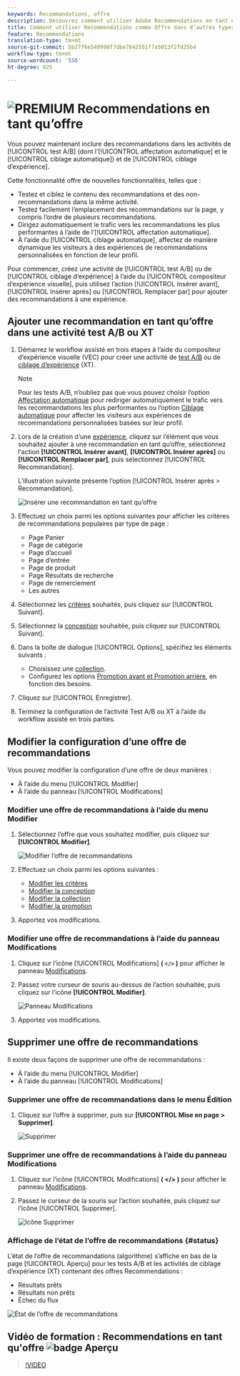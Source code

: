 ```yaml
---
keywords: Recommandations, offre
description: Découvrez comment utiliser Adobe Recommendations en tant qu’offre dans les activités de test A/B (y compris l’affectation automatique et la Cible automatique) et de ciblage d’expérience.
title: Comment utiliser Recommendations comme Offre dans d’autres types d’Activités ?
feature: Recommendations
translation-type: tm+mt
source-git-commit: bb27f6e540998f7dbe7642551f7a5013f2fd25b4
workflow-type: tm+mt
source-wordcount: '556'
ht-degree: 92%

---
```



# ![PREMIUM](/help/assets/premium.png) Recommendations en tant qu’offre

Vous pouvez maintenant inclure des recommandations dans les activités de [!UICONTROL test A/B] (dont l’[!UICONTROL affectation automatique] et le [!UICONTROL ciblage automatique]) et de [!UICONTROL ciblage d’expérience].

Cette fonctionnalité offre de nouvelles fonctionnalités, telles que :

* Testez et ciblez le contenu des recommandations et des non-recommandations dans la même activité.
* Testez facilement l’emplacement des recommandations sur la page, y compris l’ordre de plusieurs recommandations.
* Dirigez automatiquement le trafic vers les recommandations les plus performantes à l’aide de l’[!UICONTROL affectation automatique].
* À l’aide du [!UICONTROL ciblage automatique], affectez de manière dynamique les visiteurs à des expériences de recommandations personnalisées en fonction de leur profil.

Pour commencer, créez une activité de [!UICONTROL test A/B] ou de [!UICONTROL ciblage d’expérience] à l’aide du [!UICONTROL compositeur d’expérience visuelle], puis utilisez l’action [!UICONTROL Insérer avant], [!UICONTROL Insérer après] ou [!UICONTROL Remplacer par] pour ajouter des recommandations à une expérience.

## Ajouter une recommandation en tant qu’offre dans une activité test A/B ou XT

1. Démarrez le workflow assisté en trois étapes à l’aide du compositeur d’expérience visuelle (VEC) pour créer une activité de [test A/B](/help/c-activities/t-test-ab/t-test-create-ab/test-create-ab.md) ou de [ciblage d’expérience](/help/c-activities/t-experience-target/t-xt-create/xt-create.md) (XT).

   >[!NOTE]
   >
   >Pour les tests A/B, n’oubliez pas que vous pouvez choisir l’option [Affectation automatique](/help/c-activities/automated-traffic-allocation/automated-traffic-allocation.md) pour rediriger automatiquement le trafic vers les recommandations les plus performantes ou l’option [Ciblage automatique](/help/c-activities/auto-target/auto-target-to-optimize.md) pour affecter les visiteurs aux expériences de recommandations personnalisées basées sur leur profil.

1. Lors de la création d‘une [expérience](/help/c-experiences/c-visual-experience-composer/viztarget-options.md), cliquez sur l’élément que vous souhaitez ajouter à une recommandation en tant qu‘offre, sélectionnez l‘action **[!UICONTROL Insérer avant]**, **[!UICONTROL Insérer après]** ou **[!UICONTROL Remplacer par]**, puis sélectionnez [!UICONTROL Recommandation].

   L’illustration suivante présente l’option [!UICONTROL Insérer après > Recommandation].

   ![Insérer une recommandation en tant qu’offre](/help/c-recommendations/assets/replace-after-recommendations.png)

1. Effectuez un choix parmi les options suivantes pour afficher les critères de recommandations populaires par type de page :

   * Page Panier
   * Page de catégorie
   * Page d’accueil
   * Page d’entrée
   * Page de produit
   * Page Résultats de recherche
   * Page de remerciement
   * Les autres

1. Sélectionnez les [critères](/help/c-recommendations/c-algorithms/algorithms.md) souhaités, puis cliquez sur [!UICONTROL Suivant].
1. Sélectionnez la [conception](/help/c-recommendations/c-design-overview/design-overview.md) souhaitée, puis cliquez sur [!UICONTROL Suivant].
1. Dans la boîte de dialogue [!UICONTROL Options], spécifiez les éléments suivants :

   * Choisissez une [collection](/help/c-recommendations/c-products/collections.md).
   * Configurez les options [Promotion avant et Promotion arrière](/help/c-recommendations/t-create-recs-activity/adding-promotions.md), en fonction des besoins.

1. Cliquez sur [!UICONTROL Enregistrer].
1. Terminez la configuration de l’activité Test A/B ou XT à l’aide du workflow assisté en trois parties.

## Modifier la configuration d’une offre de recommandations

Vous pouvez modifier la configuration d’une offre de deux manières :

* À l’aide du menu [!UICONTROL Modifier]
* À l’aide du panneau [!UICONTROL Modifications]

### Modifier une offre de recommandations à l’aide du menu Modifier

1. Sélectionnez l’offre que vous souhaitez modifier, puis cliquez sur **[!UICONTROL Modifier]**.

   ![Modifier l’offre de recommandations](/help/c-recommendations/assets/recs-offer-edit.png)

1. Effectuez un choix parmi les options suivantes :

   * [Modifier les critères](/help/c-recommendations/c-algorithms/algorithms.md)
   * [Modifier la conception](/help/c-recommendations/c-design-overview/design-overview.md)
   * [Modifier la collection](/help/c-recommendations/c-products/collections.md)
   * [Modifier la promotion](/help/c-recommendations/t-create-recs-activity/adding-promotions.md)

1. Apportez vos modifications.

### Modifier une offre de recommandations à l’aide du panneau Modifications

1. Cliquez sur l’icône [!UICONTROL Modifications] **( `</>` )** pour afficher le panneau [Modifications](/help/c-experiences/c-visual-experience-composer/c-vec-code-editor/vec-code-editor.md).
1. Passez votre curseur de souris au-dessus de l’action souhaitée, puis cliquez sur l’icône **[!UICONTROL Modifier]**.

   ![Panneau Modifications](/help/c-recommendations/assets/recs-offer-modifications.png)

1. Apportez vos modifications.

## Supprimer une offre de recommandations

Il existe deux façons de supprimer une offre de recommandations :

* À l’aide du menu [!UICONTROL Modifier]
* À l’aide du panneau [!UICONTROL Modifications]

### Supprimer une offre de recommandations dans le menu Édition

1. Cliquez sur l’offre à supprimer, puis sur **[!UICONTROL Mise en page > Supprimer]**.

   ![Supprimer](/help/c-recommendations/assets/recs-offer-remove.png)

### Supprimer une offre de recommandations à l’aide du panneau Modifications

1. Cliquez sur l’icône [!UICONTROL Modifications] **( &lt;/> )** pour afficher le panneau [Modifications](/help/c-experiences/c-visual-experience-composer/c-vec-code-editor/vec-code-editor.md).
1. Passez le curseur de la souris sur l’action souhaitée, puis cliquez sur l’icône [!UICONTROL Supprimer].

   ![Icône Supprimer](/help/c-recommendations/assets/recs-offer-delete.png)

### Affichage de l’état de l’offre de recommandations {#status}

L’état de l’offre de recommandations (algorithme) s’affiche en bas de la page [!UICONTROL Aperçu] pour les tests A/B et les activités de ciblage d’expérience (XT) contenant des offres Recommendations :

* Résultats prêts
* Résultats non prêts
* Échec du flux

![État de l’offre de recommandations](/help/c-recommendations/assets/recs-offer-status.png)

## Vidéo de formation : Recommendations en tant qu&#39;offre ![badge Aperçu](/help/assets/overview.png)

>[!VIDEO](https://video.tv.adobe.com/v/28878)